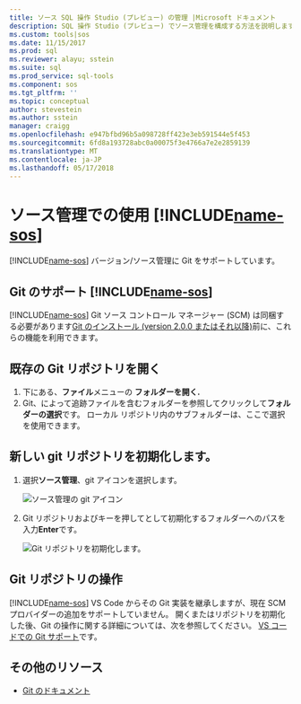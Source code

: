 ```yaml
---
title: ソース SQL 操作 Studio (プレビュー) の管理 |Microsoft ドキュメント
description: SQL 操作 Studio (プレビュー) でソース管理を構成する方法を説明します。
ms.custom: tools|sos
ms.date: 11/15/2017
ms.prod: sql
ms.reviewer: alayu; sstein
ms.suite: sql
ms.prod_service: sql-tools
ms.component: sos
ms.tgt_pltfrm: ''
ms.topic: conceptual
author: stevestein
ms.author: sstein
manager: craigg
ms.openlocfilehash: e947bfbd96b5a098728ff423e3eb591544e5f453
ms.sourcegitcommit: 6fd8a193728abc0a00075f3e4766a7e2e2859139
ms.translationtype: MT
ms.contentlocale: ja-JP
ms.lasthandoff: 05/17/2018
---
```

#  <a name="using-source-control-in-includename-sosincludesname-sos-shortmd"></a>ソース管理での使用 [!INCLUDE[name-sos](../includes/name-sos-short.md)]

[!INCLUDE[name-sos](../includes/name-sos-short.md)] バージョン/ソース管理に Git をサポートしています。


## <a name="git-support-in-includename-sosincludesname-sos-shortmd"></a>Git のサポート [!INCLUDE[name-sos](../includes/name-sos-short.md)]

[!INCLUDE[name-sos](../includes/name-sos-short.md)] Git ソース コントロール マネージャー (SCM) は同梱する必要があります[Git のインストール (version 2.0.0 またはそれ以降)](https://git-scm.com/download)前に、これらの機能を利用できます。 



## <a name="open-an-existing-git-repository"></a>既存の Git リポジトリを開く

1. 下にある、**ファイル**メニューの **フォルダーを開く.**
2. Git、によって追跡ファイルを含むフォルダーを参照してクリックして**フォルダーの選択**です。 ローカル リポジトリ内のサブフォルダーは、ここで選択を使用できます。


## <a name="initialize-a-new-git-repository"></a>新しい git リポジトリを初期化します。

1. 選択**ソース管理**、git アイコンを選択します。

   ![ソース管理の git アイコン](media/source-control/source-control.png)

1. Git リポジトリおよびキーを押してとして初期化するフォルダーへのパスを入力**Enter**です。

   ![Git リポジトリを初期化します。](media/source-control/initialize-git-repository.png)

## <a name="working-with-git-repositories"></a>Git リポジトリの操作

[!INCLUDE[name-sos](../includes/name-sos-short.md)] VS Code からその Git 実装を継承しますが、現在 SCM プロバイダーの追加をサポートしていません。 開くまたはリポジトリを初期化した後、Git の操作に関する詳細については、次を参照してください。 [VS コードでの Git サポート](https://code.visualstudio.com/docs/editor/versioncontrol#_git-support)です。


## <a name="additional-resources"></a>その他のリソース
- [Git のドキュメント](https://git-scm.com/documentation)
